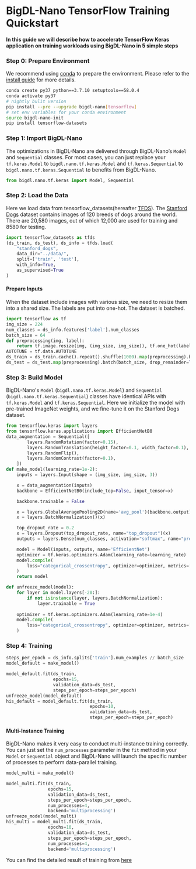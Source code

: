 # BigDL-Nano TensorFlow Training Quickstart
**In this guide we will describe how to accelerate TensorFlow Keras application on training workloads using BigDL-Nano in 5 simple steps**

### Step 0: Prepare Environment

We recommend using [conda](https://docs.conda.io/projects/conda/en/latest/user-guide/install/) to prepare the environment. Please refer to the [install guide](../../UserGuide/python.md) for more details.

```bash
conda create py37 python==3.7.10 setuptools==58.0.4
conda activate py37
# nightly bulit version
pip install --pre --upgrade bigdl-nano[tensorflow]
# set env variables for your conda environment
source bigdl-nano-init
pip install tensorflow-datasets
```

### Step 1: Import BigDL-Nano
The optimizations in BigDL-Nano are delivered through BigDL-Nano’s `Model` and `Sequential` classes. For most cases, you can just replace your `tf.keras.Model` to `bigdl.nano.tf.keras.Model` and `tf.keras.Sequential` to `bigdl.nano.tf.keras.Sequential` to benefits from BigDL-Nano.
```python
from bigdl.nano.tf.keras import Model, Sequential
```

### Step 2: Load the Data
Here we load data from tensorflow_datasets(hereafter [TFDS](https://www.tensorflow.org/datasets)). The [Stanford Dogs](http://vision.stanford.edu/aditya86/ImageNetDogs/main.html) dataset contains images of 120 breeds of dogs around the world. There are 20,580 images, out of which 12,000 are used for training and 8580 for testing.
```python
import tensorflow_datasets as tfds
(ds_train, ds_test), ds_info = tfds.load(
    "stanford_dogs",
    data_dir="../data/",
    split=['train', 'test'],
    with_info=True,
    as_supervised=True
)
```
#### Prepare Inputs
When the dataset include images with various size, we need to resize them into a shared size. The labels are put into one-hot. The dataset is batched.
```python
import tensorflow as tf
img_size = 224
num_classes = ds_info.features['label'].num_classes
batch_size = 64
def preprocessing(img, label):
    return tf.image.resize(img, (img_size, img_size)), tf.one_hot(label, num_classes)
AUTOTUNE = tf.data.AUTOTUNE
ds_train = ds_train.cache().repeat().shuffle(1000).map(preprocessing).batch(batch_size, drop_remainder=True).prefetch(AUTOTUNE)
ds_test = ds_test.map(preprocessing).batch(batch_size, drop_remainder=True).prefetch(AUTOTUNE)
```

### Step 3: Build Model
BigDL-Nano's `Model` (`bigdl.nano.tf.keras.Model`) and `Sequential` (`bigdl.nano.tf.keras.Sequential`) classes have identical APIs with `tf.keras.Model` and `tf.keras.Sequential`.
Here we initialize the model with pre-trained ImageNet weights, and we fine-tune it on the Stanford Dogs dataset.
```python
from tensorflow.keras import layers
from tensorflow.keras.applications import EfficientNetB0
data_augmentation = Sequential([
        layers.RandomRotation(factor=0.15),
        layers.RandomTranslation(height_factor=0.1, width_factor=0.1),
        layers.RandomFlip(),
        layers.RandomContrast(factor=0.1),
    ])
def make_model(learning_rate=1e-2):
    inputs = layers.Input(shape = (img_size, img_size, 3))

    x = data_augmentation(inputs)
    backbone = EfficientNetB0(include_top=False, input_tensor=x)

    backbone.trainable = False

    x = layers.GlobalAveragePooling2D(name='avg_pool')(backbone.output)
    x = layers.BatchNormalization()(x)

    top_dropout_rate = 0.2
    x = layers.Dropout(top_dropout_rate, name="top_dropout")(x)
    outputs = layers.Dense(num_classes, activation="softmax", name="pred")(x)

    model = Model(inputs, outputs, name='EfficientNet')
    optimizer = tf.keras.optimizers.Adam(learning_rate=learning_rate)
    model.compile(
        loss="categorical_crossentropy", optimizer=optimizer, metrics=['accuracy']
    )
    return model

def unfreeze_model(model):
    for layer in model.layers[-20:]:
        if not isinstance(layer, layers.BatchNormalization):
            layer.trainable = True
    
    optimizer = tf.keras.optimizers.Adam(learning_rate=1e-4)
    model.compile(
        loss="categorical_crossentropy", optimizer=optimizer, metrics=['accuracy']
    )
```

### Step 4: Training
```python
steps_per_epoch = ds_info.splits['train'].num_examples // batch_size
model_default = make_model()

model_default.fit(ds_train,
                  epochs=15,
                  validation_data=ds_test,
                  steps_per_epoch=steps_per_epoch)
unfreeze_model(model_default)
his_default = model_default.fit(ds_train,
                                epochs=10,
                                validation_data=ds_test,
                                steps_per_epoch=steps_per_epoch)
```
#### Multi-Instance Training
BigDL-Nano makes it very easy to conduct multi-instance training correctly. You can just set the `num_processes` parameter in the `fit` method in your `Model` or `Sequential` object and BigDL-Nano will launch the specific number of processes to perform data-parallel training.
```python
model_multi = make_model()

model_multi.fit(ds_train,
                epochs=15, 
                validation_data=ds_test, 
                steps_per_epoch=steps_per_epoch,
                num_processes=4, 
                backend='multiprocessing')
unfreeze_model(model_multi)
his_multi = model_multi.fit(ds_train,
                epochs=10,
                validation_data=ds_test, 
                steps_per_epoch=steps_per_epoch,
                num_processes=4, 
                backend='multiprocessing')
```

You can find the detailed result of training from [here](https://github.com/intel-analytics/BigDL/blob/main/python/nano/notebooks/tensorflow/tutorial/tensorflow_fit.ipynb)